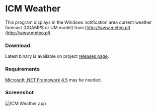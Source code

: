 ICM Weather
===========

This program displays in the Windows notification area current weather forecast (COAMPS or UM model) from [http://www.meteo.pl](http://www.meteo.pl).

### Download
Latest binary is available on project [releases page](https://github.com/andre-wojtowicz/icm-weather/releases).

### Requirements
[Microsoft .NET Framework 4.5](http://go.microsoft.com/fwlink/?LinkId=225704) may be needed.

### Screenshot
![ICM Weather app](https://f.cloud.github.com/assets/5204616/962673/1cd178b6-04f4-11e3-9ee4-8cb24da19c09.png)
